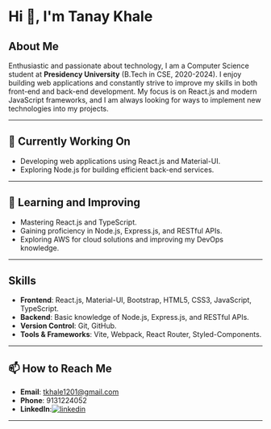 # Hi 👋, I'm Tanay Khale

## About Me
Enthusiastic and passionate about technology, I am a Computer Science student at **Presidency University** (B.Tech in CSE, 2020-2024). I enjoy building web applications and constantly strive to improve my skills in both front-end and back-end development. My focus is on React.js and modern JavaScript frameworks, and I am always looking for ways to implement new technologies into my projects.

---

## 🔭 Currently Working On
- Developing web applications using React.js and Material-UI.
- Exploring Node.js for building efficient back-end services.

---

## 🌱 Learning and Improving
- Mastering React.js and TypeScript.
- Gaining proficiency in Node.js, Express.js, and RESTful APIs.
- Exploring AWS for cloud solutions and improving my DevOps knowledge.

---

## Skills
- **Frontend**: React.js, Material-UI, Bootstrap, HTML5, CSS3, JavaScript, TypeScript.  
- **Backend**: Basic knowledge of Node.js, Express.js, and RESTful APIs.  
- **Version Control**: Git, GitHub.  
- **Tools & Frameworks**: Vite, Webpack, React Router, Styled-Components.

---

## 📫 How to Reach Me
- **Email**: [tkhale1201@gmail.com](mailto:tkhale1201@gmail.com)  
- **Phone**: 9131224052  
- **LinkedIn**:[![linkedin](https://img.shields.io/badge/linkedin-0A66C2?style=for-the-badge&logo=linkedin&logoColor=white)](https://linkedin.com/in/tanay-khale12)

---

